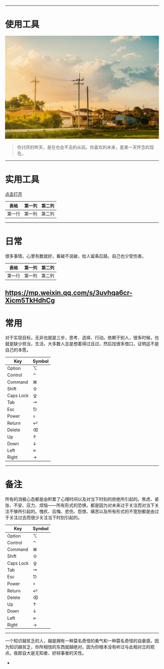 ***

# 使用工具



![header_1.png](img/header_2.png.jpg)

> 你讨厌的昨天，是在也会不去的从前。你喜欢的未来，是某一天怀念的现在。

-------
# 实用工具
[点击打开](https://dwz.mk/sq3tg)


| 表格      | 第一列     | 第二列     |
| ---------- | :-----------:  | :-----------: |
| 第一行     | 第一列     | 第二列     |

-------

# 日常

很多事情，心里有数就好，看破不说破，给人留条后路，自己也少受伤害。



| 表格      | 第一列     | 第二列     |
| ---------- | :-----------:  | :-----------: |
| 第一行     | 第一列     | 第二列     |


https://mp.weixin.qq.com/s/3uvhqa6cr-Xicm5TkHdhCg
------

# 常用



对于实现目标，无非也就是三步，思考、选择、行动。依赖于别人，很多时候，也就是缺少担当，生活，大多数人总是想着得过且过，然后找很多借口，证明这不是自己的本愿。

| Key | Symbol |
| --- | --- |
| Option | ⌥ |
| Control | ⌃ |
| Command | ⌘ |
| Shift | ⇧ |
| Caps Lock | ⇪ |
| Tab | ⇥ |
| Esc | ⎋ |
| Power | ⌽ |
| Return | ↩ |
| Delete | ⌫ |
| Up | ↑ |
| Down | ↓ |
| Left | ← |
| Right | → |






------



# 备注


所有的消极心态都是由积累了心理时间以及对当下时刻的拒绝所引起的。焦虑、紧张、不安、压力、烦恼——所有形式的恐惧，都是因为对未来过于关注而对当下关注不够所引起的。愧疚、后悔、悲伤、怨恨、痛苦以及所有形式的不宽恕都是由过于关注过去而很少关注当下时刻引起的。

| Key | Symbol |
| --- | --- |
| Option | ⌥ |
| Control | ⌃ |
| Command | ⌘ |
| Shift | ⇧ |
| Caps Lock | ⇪ |
| Tab | ⇥ |
| Esc | ⎋ |
| Power | ⌽ |
| Return | ↩ |
| Delete | ⌫ |
| Up | ↑ |
| Down | ↓ |
| Left | ← |
| Right | → |


---------

一个知识越贫乏的人，越是拥有一种莫名奇怪的勇气和一种莫名奇怪的自豪感。因为知识越贫乏，你所相信的东西就越绝对。因为你根本没有听过与此相对立的观点。夜郎自大是无知者、好辩事者的天性。

-
